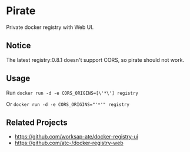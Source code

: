 # Pirate

Private docker registry with Web UI.

## Notice

The latest registry:0.8.1 doesn't support CORS, so pirate should not work.

## Usage

Run `docker run -d -e CORS_ORIGINS=[\'*\'] registry`

Or `docker run -d -e CORS_ORIGINS="'*'" registry`


## Related Projects

* <https://github.com/worksap-ate/docker-registry-ui>
* <https://github.com/atc-/docker-registry-web>
